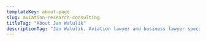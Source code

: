 ```yaml
---
templateKey: about-page
slug: aviation-research-consulting
titleTag: "About Jan Walulik"
descriptionTag: "Jan Walulik. Aviation lawyer and business lawyer specialising in commercial, administrative and tax law" 
---
```

